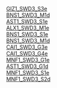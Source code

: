 [GIZ1_SWD3_S3e](https://drive.google.com/drive/folders/1TFtKCtxi3Fc-BY4XwtbMAvbfKqRyUejQ?usp=drive_link)\
[BNS1_SWD3_M1d](https://drive.google.com/drive/folders/13uJBygKhXEM3rsDrN7aOVx5YR6gtE0N4?usp=drive_link)\
[AST1_SWD3_S1e](https://drive.google.com/drive/folders/1NEASImzCsSwAF89pbTxH9fXC880F74U5?usp=drive_link)\
[ALX1_SWD3_M1e](https://drive.google.com/drive/folders/1dy1vJP7FaU59nY2ziw23eT7Qws8rYAvX?usp=drive_link)\
[BNS1_SWD3_S1e](https://drive.google.com/drive/folders/1jFvVtZozALNLnA2bKbVXDB3wZzjwF4Zn?usp=drive_link)\
[BNS1_SWD3_M1d](https://drive.google.com/drive/folders/13uJBygKhXEM3rsDrN7aOVx5YR6gtE0N4?usp=drive_link)\
[CAI1_SWD3_G3e](https://drive.google.com/drive/folders/1kXabLQ6vtxprrXB2U1xwLbTSpBi86XHy?usp=drive_link)\
[CAI1_SWD3_G4e](https://drive.google.com/drive/folders/1mCoQqm8i1EH2iJeCokLNtqVscaYsLn2u?usp=drive_link)\
[MNF1_SWD3_G1e](https://drive.google.com/drive/folders/1KJlYpNf4axcR1bbjv2lJSTuwzzA3zsg2?usp=drive_link)\
[AST1_SWD3_G1d](https://drive.google.com/drive/folders/1SBf-_I9JmnFLkcMoYm1Qd1h_UJuZ0bUy?usp=drive_link)\
[MNF1_SWD3_S1e](https://drive.google.com/drive/folders/1edSEB9RnzV0OmHnbgRbwb4nSBYhQk1vm?usp=drive_link)\
[MNF1_SWD3_S2d](https://drive.google.com/drive/folders/1zehnCYledp-xr7SqLElMCx7s8YXdukJc?usp=drive_link)
